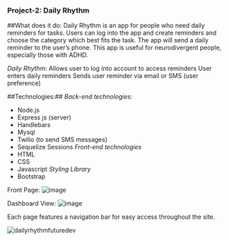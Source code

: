 ### Project-2: Daily Rhythm


##What does it do:
Daily Rhythm is an app for people who need daily reminders for tasks. Users can log into the app and create reminders and choose the category which best fits the task. The app will send a daily reminder to the user’s phone. This app is useful for neurodivergent people, especially those with ADHD. 

*Daily Rhythm:*
Allows user to log into account to access reminders
User enters daily reminders
Sends user reminder via email or SMS (user preference)

##Technologies:##
*Back-end technologies:*
- Node.js
- Express js (server)
- Handlebars
- Mysql
- Twilio (to send SMS messages)
- Sequelize Sessions
*Front-end technologies*
- HTML
- CSS
- Javascript
*Styling Library*
- Bootstrap

Front Page:
![image](https://user-images.githubusercontent.com/87789457/141704730-c4daeab9-4393-4126-87a5-aa1432c7c278.png)

Dashboard View:
![image](https://user-images.githubusercontent.com/87789457/141704765-be8f4f8a-7994-4a6b-a320-86fe10c173fa.png)

Each page features a navigation bar for easy access throughout the site.

![dailyrhythmfuturedev](https://user-images.githubusercontent.com/87789457/141704844-3460f6fc-747d-4345-b727-a2a64801234f.png)





 

